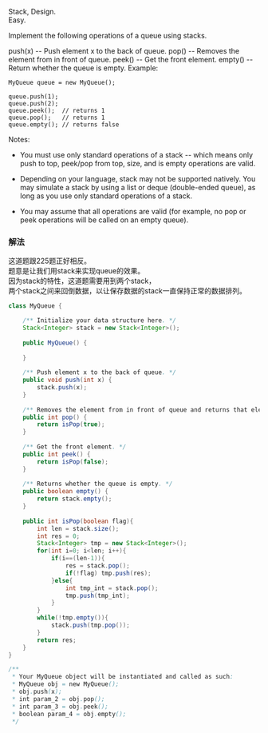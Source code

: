 Stack, Design.  
Easy.  

Implement the following operations of a queue using stacks.

push(x) -- Push element x to the back of queue.
pop() -- Removes the element from in front of queue.
peek() -- Get the front element.
empty() -- Return whether the queue is empty.
Example:
```
MyQueue queue = new MyQueue();

queue.push(1);
queue.push(2);  
queue.peek();  // returns 1
queue.pop();   // returns 1
queue.empty(); // returns false
```
Notes:

* You must use only standard operations of a stack -- which means only push to top, peek/pop from top, size, and is empty operations are valid.

* Depending on your language, stack may not be supported natively. You may simulate a stack by using a list or deque (double-ended queue), as long as you use only standard operations of a stack.

* You may assume that all operations are valid (for example, no pop or peek operations will be called on an empty queue).

### 解法
这道题跟225题正好相反。  
题意是让我们用stack来实现queue的效果。  
因为stack的特性，这道题需要用到两个stack，  
两个stack之间来回倒数据，以让保存数据的stack一直保持正常的数据排列。
```java
class MyQueue {

    /** Initialize your data structure here. */
    Stack<Integer> stack = new Stack<Integer>();
    
    public MyQueue() {
        
    }
    
    /** Push element x to the back of queue. */
    public void push(int x) {
        stack.push(x);
    }
    
    /** Removes the element from in front of queue and returns that element. */
    public int pop() {
        return isPop(true);
    }
    
    /** Get the front element. */
    public int peek() {
        return isPop(false);
    }
    
    /** Returns whether the queue is empty. */
    public boolean empty() {
        return stack.empty();
    }
    
    public int isPop(boolean flag){
        int len = stack.size();
        int res = 0;
        Stack<Integer> tmp = new Stack<Integer>();
        for(int i=0; i<len; i++){
            if(i==(len-1)){
                res = stack.pop();
                if(!flag) tmp.push(res);
            }else{
                int tmp_int = stack.pop();
                tmp.push(tmp_int);
            }
        }
        while(!tmp.empty()){
            stack.push(tmp.pop());
        }
        return res;
    }
}

/**
 * Your MyQueue object will be instantiated and called as such:
 * MyQueue obj = new MyQueue();
 * obj.push(x);
 * int param_2 = obj.pop();
 * int param_3 = obj.peek();
 * boolean param_4 = obj.empty();
 */
```